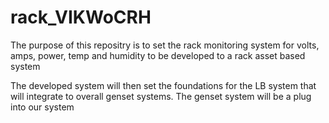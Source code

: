 # rack_VIKWoCRH

The purpose of this repositry is to set the rack monitoring system for volts, amps, power, temp and humidity to be developed to a rack asset based system

The developed system will then set the foundations for the LB system that will integrate to overall genset systems.  The genset system will be a plug into our system
